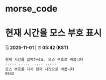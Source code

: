 # morse_code
# 현재 시간을 모스 부호 표시
<!-- MORSE_TIME_START -->
🗓️ **2025-11-01** | ⏰ **05:42 (KST)**

```
현재 시간을 입력하세요. 모스 부호로 바꿉니다
----- ..... ....- ..---
모스 부호를 다시 현재 시간으로 바꿉니다
0542
```
<!-- MORSE_TIME_END -->

